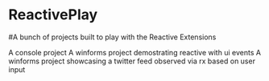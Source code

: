ReactivePlay
============

#A bunch of projects built to play with the Reactive Extensions

  A console project
  A winforms project demostrating reactive with ui events
  A winforms project showcasing a twitter feed observed via rx based on user input
